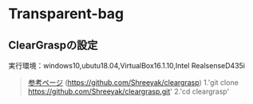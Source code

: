 # Transparent-bag

## ClearGraspの設定
実行環境：windows10,ubutu18.04,VirtualBox16.1.10,Intel RealsenseD435i
>[参考ページ](https://github.com/Shreeyak/cleargrasp) (https://github.com/Shreeyak/cleargrasp) 
1.'git clone https://github.com/Shreeyak/cleargrasp.git' 
2.'cd cleargrasp'

